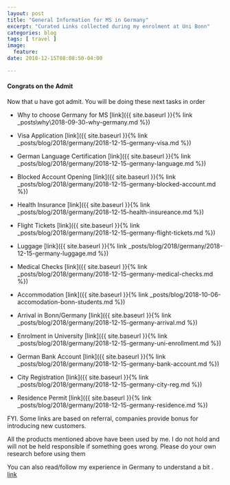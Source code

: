 ```yaml
---
layout: post
title: "General Information for MS in Germany"
excerpt: "Curated Links collected during my enrolment at Uni Bonn"
categories: blog
tags: [ travel ]
image:
  feature:
date: 2018-12-15T08:08:50-04:00

---
```



#### Congrats on the Admit


Now that u have got admit. You will be doing these next tasks in order
- Why to choose Germany for MS [link]({{ site.baseurl }}{% link _posts\why\2018-09-30-why-germany.md %})

- Visa Application [link]({{ site.baseurl }}{% link _posts/blog/2018/germany/2018-12-15-germany-visa.md %})
- German Language Certification [link]({{ site.baseurl }}{% link _posts/blog/2018/germany/2018-12-15-germany-language.md %})
- Blocked Account Opening [link]({{ site.baseurl }}{% link _posts/blog/2018/germany/2018-12-15-germany-blocked-account.md %})
- Health Insurance [link]({{ site.baseurl }}{% link _posts/blog/2018/germany/2018-12-15-health-insureance.md %})
- Flight Tickets [link]({{ site.baseurl }}{% link _posts/blog/2018/germany/2018-12-15-germany-flight-tickets.md %})

- Luggage [link]({{ site.baseurl }}{% link _posts/blog/2018/germany/2018-12-15-germany-luggage.md %})
- Medical Checks [link]({{ site.baseurl }}{% link _posts/blog/2018/germany/2018-12-15-germany-medical-checks.md %})

- Accommodation [link]({{ site.baseurl }}{% link _posts/blog/2018-10-06-accomodation-bonn-students.md %})
- Arrival in Bonn/Germany [link]({{ site.baseurl }}{% link _posts/blog/2018/germany/2018-12-15-germany-arrival.md %})
- Enrolment in University [link]({{ site.baseurl }}{% link _posts/blog/2018/germany/2018-12-15-germany-uni-enrollment.md %})

- German Bank Account [link]({{ site.baseurl }}{% link _posts/blog/2018/germany/2018-12-15-germany-bank-account.md %})
- City Registration [link]({{ site.baseurl }}{% link _posts/blog/2018/germany/2018-12-15-germany-city-reg.md %})
- Residence Permit [link]({{ site.baseurl }}{% link _posts/blog/2018/germany/2018-12-15-germany-residence.md %})


FYI. Some links are based on referral, companies provide bonus for introducing new customers.

All the products mentioned above have been used by me.
I do not hold and will not be held responsible if something goes wrong.
Please do your own research before using them

You can also read/follow my experience in Germany to understand a bit . [link](https://sachinsshetty.github.io/exp56/)
